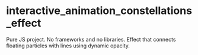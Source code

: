 # interactive_animation_constellations_effect
 Pure JS project. No frameworks and no libraries. Effect that connects floating particles with lines using dynamic opacity.
